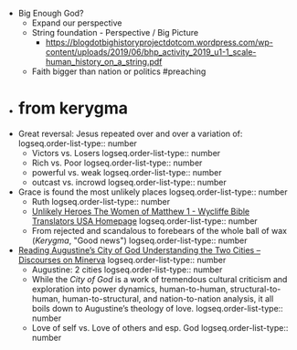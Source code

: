 - Big Enough God?
	- Expand our perspective
	- String foundation - Perspective / Big Picture
		- https://blogdotbighistoryprojectdotcom.wordpress.com/wp-content/uploads/2019/06/bhp_activity_2019_u1-1_scale-human_history_on_a_string.pdf
	- Faith bigger than nation or politics #preaching
- # from kerygma
- Great reversal: Jesus repeated over and over a variation of:
  logseq.order-list-type:: number
	- Victors vs. Losers
	  logseq.order-list-type:: number
	- Rich vs. Poor
	  logseq.order-list-type:: number
	- powerful vs. weak
	  logseq.order-list-type:: number
	- outcast vs. incrowd
	  logseq.order-list-type:: number
- Grace is found the most unlikely places
  logseq.order-list-type:: number
	- Ruth
	  logseq.order-list-type:: number
	- [Unlikely Heroes The Women of Matthew 1 - Wycliffe Bible Translators USA Homepage](https://www.wycliffe.org/blog/posts/unlikely-heroes-the-women-of-matthew-1)
	  logseq.order-list-type:: number
	- From rejected and scandalous to forebears of the whole ball of wax (*Kerygma*, "Good news")
	  logseq.order-list-type:: number
- [Reading Augustine’s City of God Understanding the Two Cities – Discourses on Minerva](https://minervawisdom.com/2024/03/15/reading-augustines-city-of-god-understanding-the-two-cities/)
  logseq.order-list-type:: number
	- Augustine: 2 cities
	  logseq.order-list-type:: number
	- While the *City of God* is a work of tremendous cultural criticism and exploration into power dynamics, human-to-human, structural-to-human, human-to-structural, and nation-to-nation analysis, it all boils down to Augustine’s theology of love.
	  logseq.order-list-type:: number
	- Love of self vs. Love of others and esp. God
	  logseq.order-list-type:: number